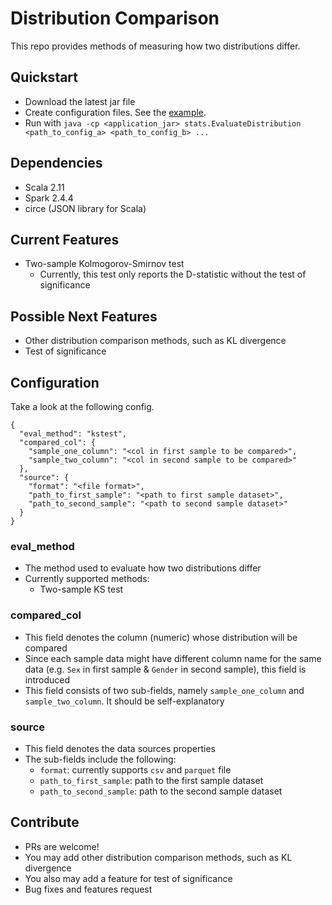 # Distribution Comparison

This repo provides methods of measuring how two distributions differ.

## Quickstart

- Download the latest jar file
- Create configuration files. See the <a href="https://github.com/albertusk95/distribution-shift/blob/master/src/main/resources/example_config.json">example</a>.
- Run with `java -cp <application_jar> stats.EvaluateDistribution <path_to_config_a> <path_to_config_b> ...`

## Dependencies

- Scala 2.11
- Spark 2.4.4
- circe (JSON library for Scala)

## Current Features

- Two-sample Kolmogorov-Smirnov test
    - Currently, this test only reports the D-statistic without the test of significance

## Possible Next Features

- Other distribution comparison methods, such as KL divergence
- Test of significance

## Configuration

Take a look at the following config.

```
{
  "eval_method": "kstest",
  "compared_col": {
    "sample_one_column": "<col in first sample to be compared>",
    "sample_two_column": "<col in second sample to be compared>"
  },
  "source": {
    "format": "<file format>",
    "path_to_first_sample": "<path to first sample dataset>",
    "path_to_second_sample": "<path to second sample dataset>"
  }
}
```

### eval_method

- The method used to evaluate how two distributions differ
- Currently supported methods:
    - Two-sample KS test

### compared_col

- This field denotes the column (numeric) whose distribution will be compared
- Since each sample data might have different column name for the same data (e.g. `Sex` in first sample & `Gender` in second sample), this field is introduced
- This field consists of two sub-fields, namely `sample_one_column` and `sample_two_column`. It should be self-explanatory

### source

- This field denotes the data sources properties
- The sub-fields include the following:
    - `format`: currently supports `csv` and `parquet` file
    - `path_to_first_sample`: path to the first sample dataset
    - `path_to_second_sample`: path to the second sample dataset
    
## Contribute

- PRs are welcome!
- You may add other distribution comparison methods, such as KL divergence
- You also may add a feature for test of significance
- Bug fixes and features request
